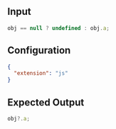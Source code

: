 
## Input
```javascript input
obj == null ? undefined : obj.a;
```

## Configuration
```json configuration
{
  "extension": "js"
}
```

## Expected Output
```javascript expected output
obj?.a;
```

